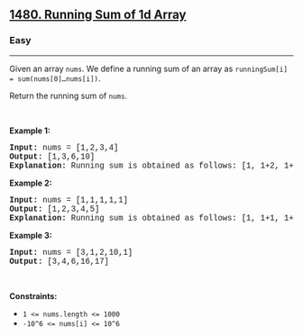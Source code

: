 <h2><a href="https://leetcode.com/problems/running-sum-of-1d-array/">1480. Running Sum of 1d Array</a></h2><h3>Easy</h3><hr><div><p>Given an array <code style="font-family: monospace, Bangla436, sans-serif;">nums</code>. We define a running sum of an array as&nbsp;<code style="font-family: monospace, Bangla436, sans-serif;">runningSum[i] = sum(nums[0]…nums[i])</code>.</p>

<p>Return the running sum of <code style="font-family: monospace, Bangla436, sans-serif;">nums</code>.</p>

<p>&nbsp;</p>
<p><strong>Example 1:</strong></p>

<pre style="font-family: SFMono-Regular, Consolas, &quot;Liberation Mono&quot;, Menlo, Courier, monospace, Bangla436, sans-serif;"><strong>Input:</strong> nums = [1,2,3,4]
<strong>Output:</strong> [1,3,6,10]
<strong>Explanation:</strong> Running sum is obtained as follows: [1, 1+2, 1+2+3, 1+2+3+4].</pre>

<p><strong>Example 2:</strong></p>

<pre style="font-family: SFMono-Regular, Consolas, &quot;Liberation Mono&quot;, Menlo, Courier, monospace, Bangla436, sans-serif;"><strong>Input:</strong> nums = [1,1,1,1,1]
<strong>Output:</strong> [1,2,3,4,5]
<strong>Explanation:</strong> Running sum is obtained as follows: [1, 1+1, 1+1+1, 1+1+1+1, 1+1+1+1+1].</pre>

<p><strong>Example 3:</strong></p>

<pre style="font-family: SFMono-Regular, Consolas, &quot;Liberation Mono&quot;, Menlo, Courier, monospace, Bangla436, sans-serif;"><strong>Input:</strong> nums = [3,1,2,10,1]
<strong>Output:</strong> [3,4,6,16,17]
</pre>

<p>&nbsp;</p>
<p><strong>Constraints:</strong></p>

<ul>
	<li><code style="font-family: monospace, Bangla436, sans-serif;">1 &lt;= nums.length &lt;= 1000</code></li>
	<li><code style="font-family: monospace, Bangla436, sans-serif;">-10^6&nbsp;&lt;= nums[i] &lt;=&nbsp;10^6</code></li>
</ul></div>